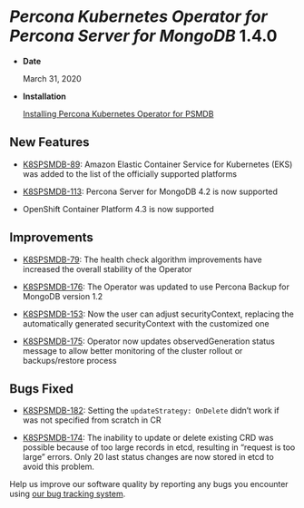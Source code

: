 # *Percona Kubernetes Operator for Percona Server for MongoDB* 1.4.0


* **Date**

    March 31, 2020



* **Installation**

    [Installing Percona Kubernetes Operator for PSMDB](https://www.percona.com/doc/kubernetes-operator-for-psmongodb/index.html#installation)


## New Features


* [K8SPSMDB-89](https://jira.percona.com/browse/K8SPSMDB-89): Amazon Elastic Container Service for Kubernetes (EKS)
was added to the list of the officially supported platforms


* [K8SPSMDB-113](https://jira.percona.com/browse/K8SPSMDB-113): Percona Server for MongoDB 4.2 is now supported


* OpenShift Container Platform 4.3 is now supported

## Improvements


* [K8SPSMDB-79](https://jira.percona.com/browse/K8SPSMDB-79): The health check algorithm improvements have increased the overall stability of the Operator


* [K8SPSMDB-176](https://jira.percona.com/browse/K8SPSMDB-176): The Operator was updated to use Percona Backup for MongoDB version 1.2


* [K8SPSMDB-153](https://jira.percona.com/browse/K8SPSMDB-153): Now the user can adjust securityContext, replacing the automatically generated securityContext with the customized one


* [K8SPSMDB-175](https://jira.percona.com/browse/K8SPSMDB-175): Operator now updates observedGeneration status message to allow better monitoring of the cluster rollout or backups/restore process

## Bugs Fixed


* [K8SPSMDB-182](https://jira.percona.com/browse/K8SPSMDB-182): Setting the `updateStrategy: OnDelete` didn’t work if was not specified from scratch in CR


* [K8SPSMDB-174](https://jira.percona.com/browse/K8SPSMDB-174): The inability to update or delete existing CRD was possible because of too large records in etcd, resulting in “request is too large” errors. Only 20 last status changes are now stored in etcd to avoid this problem.

Help us improve our software quality by reporting any bugs you encounter using
[our bug tracking system](https://jira.percona.com/secure/Dashboard.jspa).
